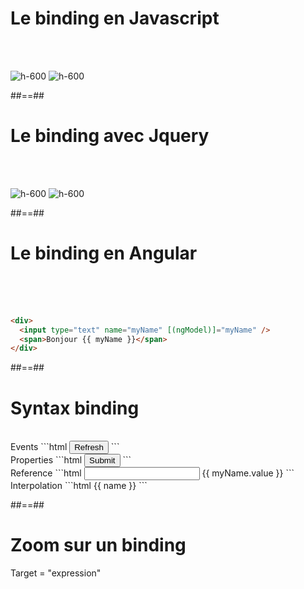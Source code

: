 <!-- .slide: class="sfeir-basic-slide" -->
# Le binding en Javascript
<br><br>
<div class="flex-row">
    <img alt="h-600" src="assets/images/school/databinding/template_pure_js.png" />
    <img alt="h-600" src="assets/images/school/databinding/pure_js.png" />
</div>

##==##

<!-- .slide: class="sfeir-basic-slide" -->
# Le binding avec Jquery
<br><br>
<div class="flex-row">
    <img alt="h-600" src="assets/images/school/databinding/template_pure_js.png" />
    <img alt="h-600" src="assets/images/school/databinding/jquery.png" />
</div>

##==##

<!-- .slide: class="sfeir-basic-slide with-code" -->
# Le binding en Angular
<br><br><br>
```html
<div>
  <input type="text" name="myName" [(ngModel)]="myName" />
  <span>Bonjour {{ myName }}</span>
</div>
```
<!-- .element: class="big-code" -->

##==##

<!-- .slide: class="sfeir-basic-slide" -->
# Syntax binding
<br>
<span class="bold">Events</span>
```html
<button type="button" (click)="changeName()">Refresh</button>
```
<br>
<span class="bold">Properties</span>
```html
<button type="submit" [disabled]="myForm.invalid">Submit</button>
```
<br>
<span class="bold">Reference</span>
```html
<input #myName type="text" />
<span>{{ myName.value }}</span>
```
<br>
<span class="bold">Interpolation</span>
```html
<span>{{ name }}</span>
```

##==##

<!-- .slide: class="sfeir-basic-slide" -->
# Zoom sur un binding
<div class="full-center">
    <span class="bold">Target = "expression"</span>
</div>
